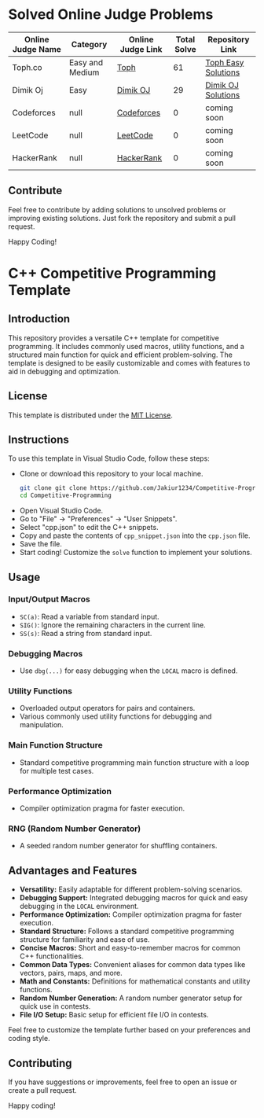 # Solved Online Judge Problems

| Online Judge Name | Category | Online Judge Link | Total Solve | Repository Link |
| ------------------ | -------- | ----------------- | ----------- |--------------- |
| Toph.co            | Easy and Medium     | [Toph](https://toph.co) | 61         | [Toph Easy Solutions](https://github.com/Jakiur1234/Toph-Solution-Toph.co/tree/main/EasyProblems) |
| Dimik Oj          | Easy     | [Dimik OJ](https://dimikoj.com/) | 29         | [Dimik OJ Solutions](https://github.com/Jakiur1234/Dimik-OJ-Solutioin-dimikoj.com) |
| Codeforces         | null   | [Codeforces](https://codeforces.com) | 0        | coming soon  |
| LeetCode           | null     | [LeetCode](https://leetcode.com) | 0          | coming soon |
| HackerRank         | null     | [HackerRank](https://hackerrank.com) | 0          | coming soon |

## Contribute
Feel free to contribute by adding solutions to unsolved problems or improving existing solutions. Just fork the repository and submit a pull request.

Happy Coding!

# C++ Competitive Programming Template

## Introduction

This repository provides a versatile C++ template for competitive programming. It includes commonly used macros, utility functions, and a structured main function for quick and efficient problem-solving. The template is designed to be easily customizable and comes with features to aid in debugging and optimization.

## License

This template is distributed under the [MIT License](LICENSE).

## Instructions

To use this template in Visual Studio Code, follow these steps:
- Clone or download this repository to your local machine.
    ```bash
    git clone git clone https://github.com/Jakiur1234/Competitive-Programming
    cd Competitive-Programming
- Open Visual Studio Code.
- Go to "File" -> "Preferences" -> "User Snippets".
- Select "cpp.json" to edit the C++ snippets.
- Copy and paste the contents of `cpp_snippet.json` into the `cpp.json` file.
- Save the file.
- Start coding! Customize the `solve` function to implement your solutions.

## Usage

### Input/Output Macros

- `SC(a)`: Read a variable from standard input.
- `SIG()`: Ignore the remaining characters in the current line.
- `SS(s)`: Read a string from standard input.

### Debugging Macros

- Use `dbg(...)` for easy debugging when the `LOCAL` macro is defined.

### Utility Functions

- Overloaded output operators for pairs and containers.
- Various commonly used utility functions for debugging and manipulation.

### Main Function Structure

- Standard competitive programming main function structure with a loop for multiple test cases.

### Performance Optimization

- Compiler optimization pragma for faster execution.

### RNG (Random Number Generator)

- A seeded random number generator for shuffling containers.

## Advantages and Features

- **Versatility:** Easily adaptable for different problem-solving scenarios.
- **Debugging Support:** Integrated debugging macros for quick and easy debugging in the `LOCAL` environment.
- **Performance Optimization:** Compiler optimization pragma for faster execution.
- **Standard Structure:** Follows a standard competitive programming structure for familiarity and ease of use.
- **Concise Macros:** Short and easy-to-remember macros for common C++ functionalities.
- **Common Data Types:** Convenient aliases for common data types like vectors, pairs, maps, and more.
- **Math and Constants:** Definitions for mathematical constants and utility functions.
- **Random Number Generation:** A random number generator setup for quick use in contests.
- **File I/O Setup:** Basic setup for efficient file I/O in contests.


Feel free to customize the template further based on your preferences and coding style.

## Contributing

If you have suggestions or improvements, feel free to open an issue or create a pull request.

Happy coding!
